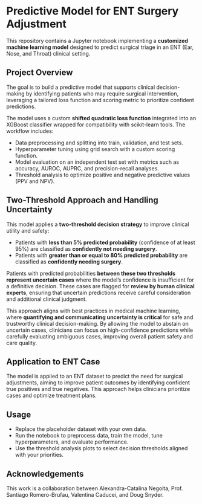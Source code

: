 # Predictive Model for ENT Surgery Adjustment

This repository contains a Jupyter notebook implementing a **customized machine learning model** designed to predict surgical triage in an ENT (Ear, Nose, and Throat) clinical setting.

## Project Overview

The goal is to build a predictive model that supports clinical decision-making by identifying patients who may require surgical intervention, leveraging a tailored loss function and scoring metric to prioritize confident predictions.

The model uses a custom **shifted quadratic loss function** integrated into an XGBoost classifier wrapped for compatibility with scikit-learn tools. The workflow includes:

- Data preprocessing and splitting into train, validation, and test sets.
- Hyperparameter tuning using grid search with a custom scoring function.
- Model evaluation on an independent test set with metrics such as accuracy, AUROC, AUPRC, and precision-recall analyses.
- Threshold analysis to optimize positive and negative predictive values (PPV and NPV).

## Two-Threshold Approach and Handling Uncertainty

This model applies a **two-threshold decision strategy** to improve clinical utility and safety:

- Patients with **less than 5% predicted probability** (confidence of at least 95%) are classified as **confidently not needing surgery**.
- Patients with **greater than or equal to 80% predicted probability** are classified as **confidently needing surgery**.

Patients with predicted probabilities **between these two thresholds represent uncertain cases** where the model’s confidence is insufficient for a definitive decision. These cases are flagged for **review by human clinical experts**, ensuring that uncertain predictions receive careful consideration and additional clinical judgment.

This approach aligns with best practices in medical machine learning, where **quantifying and communicating uncertainty is critical** for safe and trustworthy clinical decision-making. By allowing the model to abstain on uncertain cases, clinicians can focus on high-confidence predictions while carefully evaluating ambiguous cases, improving overall patient safety and care quality.

## Application to ENT Case

The model is applied to an ENT dataset to predict the need for surgical adjustments, aiming to improve patient outcomes by identifying confident true positives and true negatives. This approach helps clinicians prioritize cases and optimize treatment plans.

## Usage

- Replace the placeholder dataset with your own data.
- Run the notebook to preprocess data, train the model, tune hyperparameters, and evaluate performance.
- Use the threshold analysis plots to select decision thresholds aligned with your priorities.

## Acknowledgements

This work is a collaboration between Alexandra-Catalina Negoita, Prof. Santiago Romero-Brufau, Valentina Caducei, and Doug Snyder.
